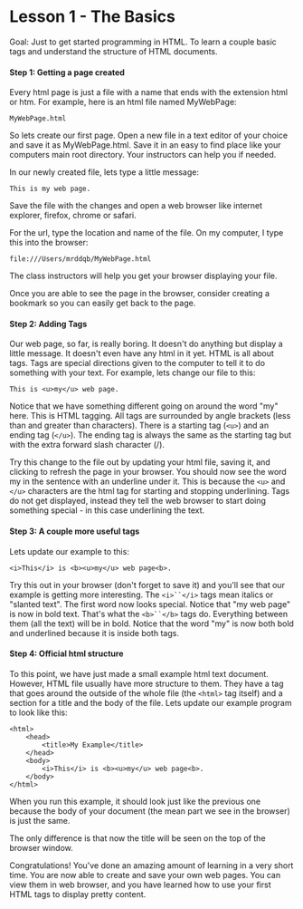 Lesson 1 - The Basics
=====================

Goal:  Just to get started programming in HTML. To learn a couple basic tags and understand the structure of HTML documents.


#### Step 1:  Getting a page created

Every html page is just a file with a name that ends with the extension html or htm.  For example, here is an html file named MyWebPage:

	MyWebPage.html
	
So lets create our first page.  Open a new file in a text editor of your choice and save it as MyWebPage.html.  Save it in an easy to find place like your computers main root directory.  Your instructors can help you if needed.

In our newly created file, lets type a little message:


	This is my web page.
	
Save the file with the changes and open a web browser like internet explorer, firefox, chrome or safari.

For the url, type the location and name of the file.  On my computer, I type this into the browser:

	file:///Users/mrddqb/MyWebPage.html
	
The class instructors will help you get your browser displaying your file.

Once you are able to see the page in the browser, consider creating a bookmark so you can easily get back to the page.  

#### Step 2:  Adding Tags

Our web page, so far, is really boring.  It doesn't do anything but display a little message.  It doesn't even have any html in it yet.  HTML is all about tags.  Tags are special directions given to the computer to tell it to do something with your text.  For example, lets change our file to this:

	This is <u>my</u> web page.
	
Notice that we have something different going on around the word "my" here.  This is HTML tagging.  All tags are surrounded by angle brackets (less than and greater than characters).  There is a starting tag (`<u>`) and an ending tag (`</u>`).  The ending tag is always the same as the starting tag but with the extra forward slash character (/).

Try this change to the file out by updating your html file, saving it, and clicking to refresh the page in your browser.  You should now see the word my in the sentence with an underline under it.  This is because the `<u>` and `</u>` characters are the html tag for starting and stopping underlining.  Tags do not get displayed, instead they tell the web browser to start doing something special - in this case underlining the text.


#### Step 3:  A couple more useful tags

Lets update our example to this:

	<i>This</i> is <b><u>my</u> web page<b>.

Try this out in your browser (don't forget to save it) and you'll see that our example is getting more interesting.  The `<i>``</i>` tags mean italics or "slanted text".  The first word now looks special.  Notice that "my web page" is now in bold text. That's what the `<b>``</b>` tags do.  Everything between them (all the text) will be in bold.  Notice that the word "my" is now both bold and underlined because it is inside both tags.


#### Step 4:  Official html structure

To this point, we have just made a small example html text document.  However, HTML file usually have more structure to them.  They have a tag that goes around the outside of the whole file (the `<html>` tag itself) and a section for a title and the body of the file.  Lets update our example program to look like this:

	<html>
		<head>
			<title>My Example</title>
		</head>
		<body>
			<i>This</i> is <b><u>my</u> web page<b>.
		</body>
	</html>

When you run this example, it should look just like the previous one because the body of your document (the mean part we see in the browser) is just the same.

The only difference is that now the title will be seen on the top of the browser window.


Congratulations!  You've done an amazing amount of learning in a very short time.  You are now able to create and save your own web pages.  You can view them in web browser, and you have learned how to use your first HTML tags to display pretty content.

